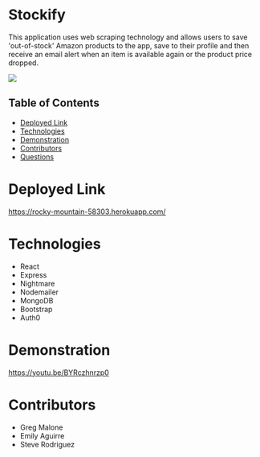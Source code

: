 

# Stockify 
This application uses web scraping technology and allows users to save 'out-of-stock' Amazon products to the app, save to their profile and then receive an email alert when an item is available again or the product price dropped.

![ ](Assets/screenshot.png)

 
 ## Table of Contents 
  * [Deployed Link](#Deployed-Link)
  * [Technologies](#Technologies)
 * [Demonstration](#Demonstration)
 * [Contributors](#Contributors) 
  * [Questions](#Questions) 
 
# Deployed Link
https://rocky-mountain-58303.herokuapp.com/

# Technologies
* React
* Express
* Nightmare
* Nodemailer
* MongoDB
* Bootstrap
* Auth0

# Demonstration
https://youtu.be/BYRczhnrzp0

# Contributors
* Greg Malone 
* Emily Aguirre 
* Steve Rodriguez 

